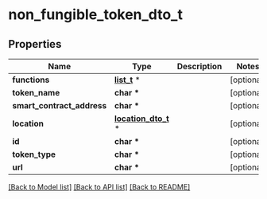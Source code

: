# non_fungible_token_dto_t

## Properties
Name | Type | Description | Notes
------------ | ------------- | ------------- | -------------
**functions** | [**list_t**](tier_function_dto.md) \* |  | [optional] 
**token_name** | **char \*** |  | [optional] 
**smart_contract_address** | **char \*** |  | [optional] 
**location** | [**location_dto_t**](location_dto.md) \* |  | [optional] 
**id** | **char \*** |  | [optional] 
**token_type** | **char \*** |  | [optional] 
**url** | **char \*** |  | [optional] 

[[Back to Model list]](../README.md#documentation-for-models) [[Back to API list]](../README.md#documentation-for-api-endpoints) [[Back to README]](../README.md)


